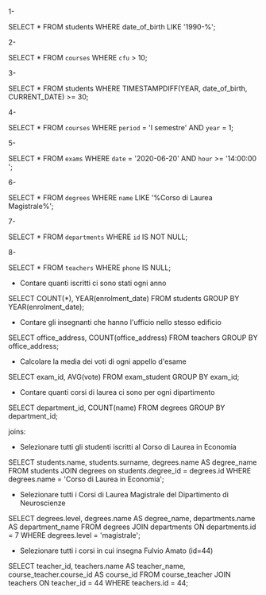 <!-- 1. Selezionare tutti gli studenti nati nel 1990 (160)
2. Selezionare tutti i corsi che valgono più di 10 crediti (479)
3. Selezionare tutti gli studenti che hanno più di 30 anni
4. Selezionare tutti i corsi del primo semestre del primo anno di un qualsiasi corso di
laurea (286)
5. Selezionare tutti gli appelli d'esame che avvengono nel pomeriggio (dopo le 14) del
20/06/2020 (21)
6. Selezionare tutti i corsi di laurea magistrale (38)
7. Da quanti dipartimenti è composta l'università? (12)
8. Quanti sono gli insegnanti che non hanno un numero di telefono?  -->


1-

SELECT * FROM students WHERE date_of_birth LIKE '1990-%';

2-

SELECT * FROM `courses` WHERE `cfu` > 10;

3-

SELECT * FROM students WHERE TIMESTAMPDIFF(YEAR, date_of_birth, CURRENT_DATE) >= 30;

4-

SELECT * FROM `courses` WHERE `period` = 'I semestre' AND `year` = 1;

5-

SELECT * FROM `exams` WHERE `date` = '2020-06-20' AND `hour` >= '14:00:00 ';

6-

SELECT * FROM `degrees` WHERE `name` LIKE '%Corso di Laurea Magistrale%';

7-

SELECT * FROM `departments` WHERE `id` IS NOT NULL;

8-

SELECT * FROM `teachers` WHERE `phone` IS NULL;


<!-- Group by:
Contare quanti iscritti ci sono stati ogni anno

Contare gli insegnanti che hanno l'ufficio nello stesso edificio


Calcolare la media dei voti di ogni appello d'esame


Contare quanti corsi di laurea ci sono per ogni dipartimento


Joins:
Selezionare tutti gli studenti iscritti al Corso di Laurea in Economia

Selezionare tutti i Corsi di Laurea Magistrale del Dipartimento di Neuroscienze


Selezionare tutti i corsi in cui insegna Fulvio Amato (id=44)


Selezionare tutti gli studenti con i dati relativi al corso di laurea a cui sono iscritti e il relativo dipartimento, in ordine alfabetico per cognome e nome
Selezionare tutti i corsi di laurea con i relativi corsi e insegnanti
Selezionare tutti i docenti che insegnano nel Dipartimento di Matematica (54)
BONUS: Selezionare per ogni studente il numero di tentativi sostenuti per ogni esame, stampando anche il voto massimo. Successivamente, filtrare i tentativi con voto minimo 18. -->

- Contare quanti iscritti ci sono stati ogni anno

SELECT COUNT(*), YEAR(enrolment_date) FROM students GROUP BY YEAR(enrolment_date);

- Contare gli insegnanti che hanno l'ufficio nello stesso edificio

SELECT office_address, COUNT(office_address) FROM teachers GROUP BY office_address;

- Calcolare la media dei voti di ogni appello d'esame

SELECT exam_id, AVG(vote) FROM exam_student GROUP BY exam_id;

- Contare quanti corsi di laurea ci sono per ogni dipartimento

SELECT department_id, COUNT(name) FROM degrees GROUP BY department_id;

joins:

- Selezionare tutti gli studenti iscritti al Corso di Laurea in Economia

SELECT students.name, students.surname, degrees.name AS degree_name
FROM students
JOIN degrees on students.degree_id = degrees.id
WHERE degrees.name = 'Corso di Laurea in Economia';

- Selezionare tutti i Corsi di Laurea Magistrale del Dipartimento di Neuroscienze

SELECT degrees.level, degrees.name AS degree_name, departments.name AS department_name FROM degrees
JOIN departments ON departments.id = 7
WHERE degrees.level = 'magistrale';


- Selezionare tutti i corsi in cui insegna Fulvio Amato (id=44)


SELECT teacher_id, teachers.name AS teacher_name, course_teacher.course_id AS course_id FROM course_teacher
JOIN teachers ON teacher_id = 44
WHERE teachers.id = 44;

